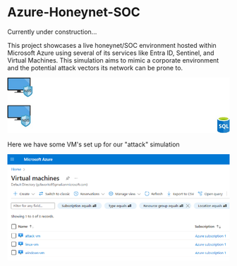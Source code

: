 # Azure-Honeynet-SOC
 
 Currently under construction...

This project showcases a live honeynet/SOC environment hosted within Microsoft Azure using several of its services like Entra ID, Sentinel, and Virtual Machines.
This simulation aims to mimic a corporate environment and the potential attack vectors its network can be prone to.

![screenshot](/Pictures/Overview.jpg)

Here we have some VM's set up for our "attack" simulation

![screenshot](/Pictures/VM's.png)